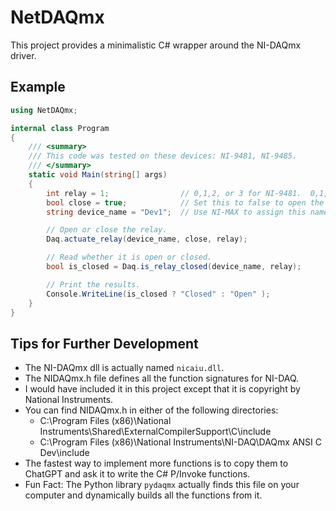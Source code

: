 # NetDAQmx

This project provides a minimalistic C# wrapper around the NI-DAQmx driver.

## Example

```C#
using NetDAQmx;

internal class Program
{
	/// <summary>
	/// This code was tested on these devices: NI-9481, NI-9485.
	/// </summary>
	static void Main(string[] args)
	{
		int relay = 1;                // 0,1,2, or 3 for NI-9481.  0,1,2,3,4,5,6, or 7 for NI-9485.
		bool close = true;            // Set this to false to open the relay.
		string device_name = "Dev1";  // Use NI-MAX to assign this name.

		// Open or close the relay.
		Daq.actuate_relay(device_name, close, relay);

		// Read whether it is open or closed.
		bool is_closed = Daq.is_relay_closed(device_name, relay);

		// Print the results.
		Console.WriteLine(is_closed ? "Closed" : "Open" );
	}
}
```


## Tips for Further Development

* The NI-DAQmx dll is actually named `nicaiu.dll`.
* The NIDAQmx.h file defines all the function signatures for NI-DAQ.
* I would have included it in this project except that it is copyright by National Instruments.
* You can find NIDAQmx.h in either of the following directories:
    * C:\Program Files (x86)\National Instruments\Shared\ExternalCompilerSupport\C\include
    * C:\Program Files (x86)\National Instruments\NI-DAQ\DAQmx ANSI C Dev\include
* The fastest way to implement more functions is to copy them to ChatGPT and ask it to write the C# P/Invoke functions.
* Fun Fact: The Python library `pydaqmx` actually finds this file on your computer and dynamically 
builds all the functions from it.

